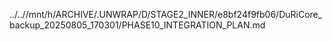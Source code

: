 ../..//mnt/h/ARCHIVE/.UNWRAP/D/STAGE2_INNER/e8bf24f9fb06/DuRiCore_backup_20250805_170301/PHASE10_INTEGRATION_PLAN.md